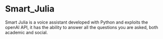 # Smart_Julia
Smart Julia is a voice assistant developed with Python and exploits the openAI API, it has the ability to answer all the questions you are asked, both academic and social.
